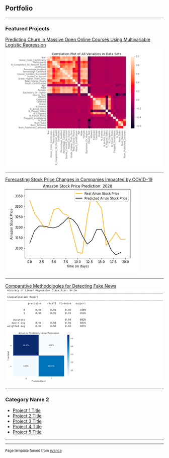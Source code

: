 ## Portfolio

---

### Featured Projects

[Predicting Churn in Massive Open Online Courses Using Multivariable Logistic Regression](https://github.com/Zachlq/ZachQuinnDSCPortfolio/blob/master/Projects/Predicting_Churn_MOOC.ipynb)
<img src="images/Screen Shot 2021-01-17 at 6.12.36 PM.png?raw=true"/>

---
[Forecasting Stock Price Changes in Companies Impacted by COVID-19](/pdf/sample_presentation.pdf)
<img src="images/stock_amzn.jpg?raw=true"/>

---
[Comparative Methodologies for Detecting Fake News](http://example.com/)
<img src="images/fake_news.jpg?raw=true"/>

---

### Category Name 2

- [Project 1 Title](http://example.com/)
- [Project 2 Title](http://example.com/)
- [Project 3 Title](http://example.com/)
- [Project 4 Title](http://example.com/)
- [Project 5 Title](http://example.com/)

---




---
<p style="font-size:11px">Page template forked from <a href="https://github.com/evanca/quick-portfolio">evanca</a></p>
<!-- Remove above link if you don't want to attibute -->
